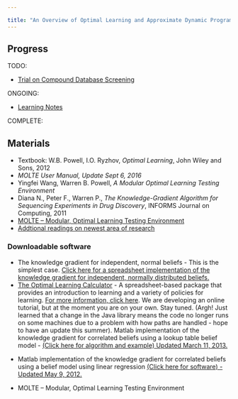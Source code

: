 ```yaml
---

title: "An Overview of Optimal Learning and Approximate Dynamic Programming"
---
```




## Progress
TODO:
* [Trial on Compound Database Screening](todo)

ONGOING:
* [Learning Notes]({{site.baseurl}}/ol-notes)

COMPLETE:

## Materials
* Textbook: W.B. Powell, I.O. Ryzhov, *Optimal Learning*, John Wiley and Sons, 2012
* *MOLTE User Manual, Update Sept 6, 2016*
* Yingfei Wang, Warren B. Powell, *A Modular Optimal Learning Testing Environment*
* Diana N., Peter F., Warren P., *The Knowledge-Gradient Algorithm for Sequencing Experiments in Drug Discovery*, INFORMS Journal on Computing, 2011
* [MOLTE – Modular, Optimal Learning Testing Environment](https://castlelab.princeton.edu/software/)
* [Addtional readings on newest area of research](https://castlelab.princeton.edu/optimal-learning/)

### Downloadable software

* The knowledge gradient for independent, normal beliefs - This is the simplest case. [Click here for a spreadsheet implementation of the knowledge gradient for independent, normally distributed beliefs.](http://optimallearning.princeton.edu/software/KnowledgeGradient_IndependentNormal.xlsx)
* [The Optimal Learning Calculator](http://optimallearning.princeton.edu/software/OptimalLearningCalculator.zip) - A spreadsheet-based package that provides an introduction to learning and a variety of policies for learning. [For more information, click here](http://optimallearning.princeton.edu/#OL_calculator). We are developing an online tutorial, but at the moment you are on your own. Stay tuned. (Argh! Just learned that a change in the Java library means the code no longer runs on some machines due to a problem with how paths are handled - hope to have an update this summer).
Matlab implementation of the knowledge gradient for correlated beliefs using a lookup table belief model - [(Click here for algorithm and example) Updated March 11, 2013.](http://optimallearning.princeton.edu/software/KGCB.zip)
- Matlab implementation of the knowledge gradient for correlated beliefs using a belief model using linear regression [(Click here for software) - Updated May 9, 2012.](http://optimallearning.princeton.edu/software/KGLinRegression.zip)
* MOLTE – Modular, Optimal Learning Testing Environment


